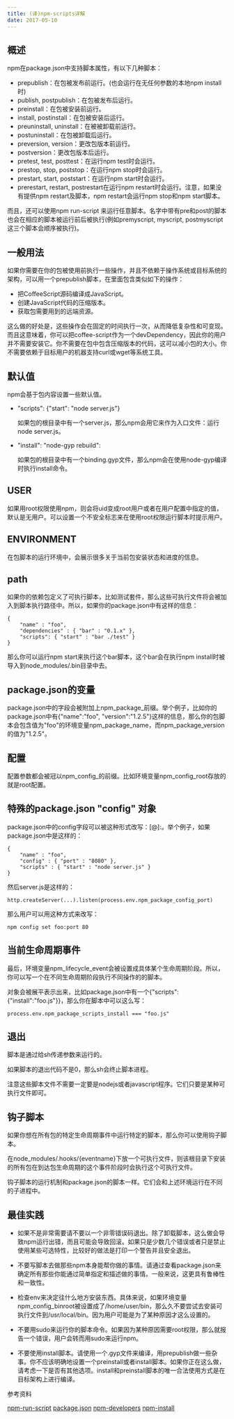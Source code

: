 ```yaml
---
title: (译)npm-scripts详解
date: 2017-05-10
---
```


## 概述

npm在package.json中支持脚本属性，有以下几种脚本：

* prepublish：在包被发布前运行。(也会运行在无任何参数的本地npm install时)
* publish, postpublish：在包被发布后运行。
* preinstall：在包被安装前运行。
* install, postinstall：在包被安装后运行。
* preuninstall, uninstall：在被被卸载前运行。
* postuninstall：在包被卸载后运行。
* preversion, version：更改包版本前运行。
* postversion：更改包版本后运行。
* pretest, test, posttest：在运行npm test时会运行。
* prestop, stop, poststop：在运行npm stop时会运行。
* prestart, start, poststart：在运行npm start时会运行。
* prerestart, restart, postrestart在运行npm restart时会运行。注意，如果没有提供npm restart及脚本，npm restart会运行npm stop和npm start脚本。

而且，还可以使用npm run-script <pkg> <stage>来运行任意脚本。名字中带有pre和post的脚本也会在相应的脚本被运行前后被执行(例如premyscript, myscript, postmyscript这三个脚本会顺序被执行)。

## 一般用法

如果你需要在你的包被使用前执行一些操作，并且不依赖于操作系统或目标系统的架构，可以用一个prepublish脚本，在里面包含类似如下的操作：

* 把CoffeeScript源码编译成JavaScript。
* 创建JavaScript代码的压缩版本。
* 获取包需要用到的远端资源。

这么做的好处是，这些操作会在固定的时间执行一次，从而降低复杂性和可变现。而且这意味着，你可以把coffee-script作为一个devDependency，因此你的用户并不需要安装它。你不需要在包中包含压缩版本的代码，这可以减小包的大小。你不需要依赖于目标用户的机器支持curl或wget等系统工具。

## 默认值

npm会基于包内容设置一些默认值。

* "scripts": {"start": "node server.js"}

    如果包的根目录中有一个server.js，那么npm会用它来作为入口文件：运行node server.js。

* "install": "node-gyp rebuild":

    如果包的根目录中有一个binding.gyp文件，那么npm会在使用node-gyp编译时执行install命令。

## USER

如果用root权限使用npm，则会将uid变成root用户或者在用户配置中指定的值，默认是无用户。可以设置一个不安全标志来在使用root权限运行脚本时提示用户。

## ENVIRONMENT

在包脚本的运行环境中，会展示很多关于当前包安装状态和进度的信息。

## path

如果你的依赖包定义了可执行脚本，比如测试套件，那么这些可执行文件将会被加入到脚本执行路径中。所以，如果你的package.json中有这样的信息：

    {
        "name" : "foo",
        "dependencies" : { "bar" : "0.1.x" },
        "scripts": { "start" : "bar ./test" }
    }

那么你可以运行npm start来执行这个bar脚本，这个bar会在执行npm install时被导入到node_modules/.bin目录中去。

## package.json的变量

package.json中的字段会被附加上npm_package_前缀。举个例子，比如你的package.json中有{"name":"foo", "version":"1.2.5"}这样的信息，那么你的包脚本会包含值为"foo"的环境变量npm_package_name，而npm_package_version的值为"1.2.5"。

## 配置

配置参数都会被冠以npm_config_的前缀。比如环境变量npm_config_root存放的就是root配置。

## 特殊的package.json "config" 对象

package.json中的config字段可以被这种形式改写：<name>[@<version>]:<key>。举个例子，如果package.json中是这样的：

    {
        "name" : "foo",
        "config" : { "port" : "8080" },
        "scripts" : { "start" : "node server.js" }
    }

然后server.js是这样的：

    http.createServer(...).listen(process.env.npm_package_config_port)

那么用户可以用这种方式来改写：

    npm config set foo:port 80

## 当前生命周期事件

最后，环境变量npm_lifecycle_event会被设置成具体某个生命周期阶段。所以，你可以写一个在不同生命周期阶段执行不同操作的的脚本。

对象会被展平表示出来，比如package.json中有一个{"scripts":{"install":"foo.js"}}，那么你在脚本中可以这么写：

    process.env.npm_package_scripts_install === "foo.js"

## 退出

脚本是通过给sh传递参数来运行的。

如果脚本的退出代码不是0，那么sh会终止脚本进程。

注意这些脚本文件不需要一定要是nodejs或者javascript程序。它们只要是某种可执行文件即可。

## 钩子脚本

如果你想在所有包的特定生命周期事件中运行特定的脚本，那么你可以使用钩子脚本。

在node_modules/.hooks/{eventname}下放一个可执行文件，则该根目录下安装的所有包在到达包生命周期的这个事件阶段时会执行这个可执行文件。

钩子脚本的运行机制和package.json的脚本一样。它们会和上述环境运行在不同的子进程中。

## 最佳实践

* 如果不是非常需要请不要以一个非零错误码退出。除了卸载脚本，这么做会导致npm运行出错，而且可能会导致回滚。如果只是少数几个错误或者只是禁止使用某些可选特性，比较好的做法是打印一个警告并且安全退出。

* 不要写脚本去做那些npm本身能帮你做的事情。请通过查看package.json来确定所有那些你能通过简单指定和描述做的事情。一般来说，这更具有鲁棒性和一致性。

* 检查env来决定往什么地方安装东西。具体来说，如果环境变量npm_config_binroot被设置成了/home/user/bin，那么久不要尝试去安装可执行文件到/usr/local/bin。因为用户可能是为了某种原因才这么设置的。

* 不要用sudo来运行你的脚本命令。如果因为某种原因需要root权限，那么就报告一个错误，用户会转而用sudo来运行npm。

* 不要使用install脚本。请使用一个.gyp文件来编译，用prepublish做一些杂事。你不应该明确地设置一个preinstall或者install脚本。如果你正在这么做，请考虑一下是否有其他选项。install和preinstall脚本的唯一合法使用方式是在目标架构上进行编译。

参考资料

[npm-run-script](https://docs.npmjs.com/cli/run-script)
[package.json](https://docs.npmjs.com/files/package.json)
[npm-developers](https://docs.npmjs.com/misc/developers)
[npm-install](https://docs.npmjs.com/cli/install)
